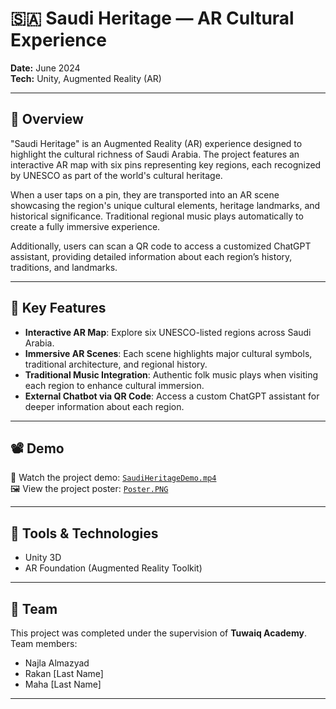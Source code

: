 # 🇸🇦 Saudi Heritage — AR Cultural Experience

**Date:** June 2024  
**Tech:** Unity, Augmented Reality (AR)

---

## 🎯 Overview

"Saudi Heritage" is an Augmented Reality (AR) experience designed to highlight the cultural richness of Saudi Arabia. The project features an interactive AR map with six pins representing key regions, each recognized by UNESCO as part of the world's cultural heritage.

When a user taps on a pin, they are transported into an AR scene showcasing the region's unique cultural elements, heritage landmarks, and historical significance. Traditional regional music plays automatically to create a fully immersive experience.

Additionally, users can scan a QR code to access a customized ChatGPT assistant, providing detailed information about each region’s history, traditions, and landmarks.

---

## 🌟 Key Features

- **Interactive AR Map**: Explore six UNESCO-listed regions across Saudi Arabia.
- **Immersive AR Scenes**: Each scene highlights major cultural symbols, traditional architecture, and regional history.
- **Traditional Music Integration**: Authentic folk music plays when visiting each region to enhance cultural immersion.
- **External Chatbot via QR Code**: Access a custom ChatGPT assistant for deeper information about each region.

---

## 📽️ Demo

🎥 Watch the project demo: [`SaudiHeritageDemo.mp4`](./SaudiHeritageDemo.mp4)  
🖼️ View the project poster: [`Poster.PNG`](./Poster.PNG)

---

## 🔧 Tools & Technologies

- Unity 3D
- AR Foundation (Augmented Reality Toolkit)

---

## 👥 Team

This project was completed under the supervision of **Tuwaiq Academy**.  
Team members:
- Najla Almazyad
- Rakan [Last Name]
- Maha [Last Name]

---
